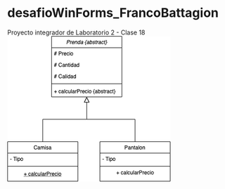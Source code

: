 # desafioWinForms_FrancoBattagion
Proyecto integrador de Laboratorio 2 - Clase 18
![Diagrama](diagramaClases.png?raw=true "Diagrama de Clases")

